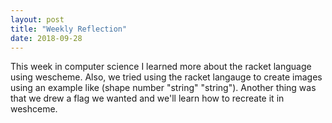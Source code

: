 ```yaml
---
layout: post
title: "Weekly Reflection"
date: 2018-09-28
---
```


This week in computer science I learned more about the racket language using wescheme. Also, we tried using the racket langauge to create images using an example like (shape  number "string" "string"). Another thing was that we drew a flag we wanted and we'll learn how to recreate it in weshceme. 
